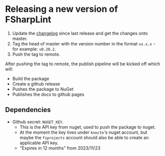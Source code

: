 # Releasing a new version of FSharpLint

1. Update the [changelog](CHANGELOG.md) since last release and get the changes onto master.
2. Tag the head of master with the version number in the format `vx.x.x` - for example: `v0.20.2`. 
3. Push the tag to remote.

After pushing the tag to remote, the publish pipeline will be kicked off which will:
* Build the package
* Create a github release
* Pushes the package to NuGet
* Publishes the docs to github pages

## Dependencies

* Github secret: `NUGET_KEY`.
  * This is the API key from nuget, used to push the package to nuget.
  * At the moment the key lives under `knocte`'s nuget account, but maybe the `fsprojects` account should also be able to create an applicable API key.
  * "Expires in 12 months" from 2023/11/23
